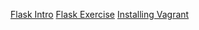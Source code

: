 [Flask Intro](https://github.com/marwai/mvc_flask)
[Flask Exercise](https://github.com/marwai/flask_login)
[Installing Vagrant](https://github.com/marwai/vb_vagrant_installtion)